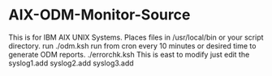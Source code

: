 # AIX-ODM-Monitor-Source
This is for IBM AIX UNIX Systems. 
Places files in /usr/local/bin or your script directory.
run ./odm.ksh
run from cron every 10 minutes or desired time to generate ODM reports.  ./errorchk.ksh
This is east to modify just edit the syslog1.add syslog2.add syslog3.add
